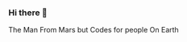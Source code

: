 ### Hi there 👋
The Man From Mars but Codes for people On Earth
<!--
**abedygathaba/abedygathaba** is a ✨ _special_ ✨ repository because its `README.md` (this file) appears on your GitHub profile.

Here are some ideas to get you started:

- 🔭 I’m currently working on ...
- 🌱 I’m currently learning ... learning quantum programming
- 👯 I’m looking to collaborate on ...
- 🤔 I’m looking for help with ...
- 💬 Ask me about ... AI, IoT
- 📫 How to reach me: ... abedygathaba@gmail.com
- 😄 Pronouns: ...
- ⚡ Fun fact: ... Code Never lies. Comment sometimes do.
-->
